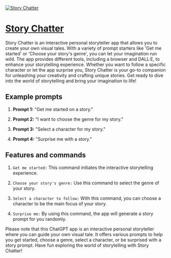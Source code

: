 [![Story Chatter](https://files.oaiusercontent.com/file-jlk6RxBGUedfJtd0aJ6upQUr?se=2123-10-17T20%3A02%3A09Z&sp=r&sv=2021-08-06&sr=b&rscc=max-age%3D31536000%2C%20immutable&rscd=attachment%3B%20filename%3DChatGPT.png&sig=mnfU9KqOS3i8ndY6lvWDoo28oaTMw949GB6pJMBY4oY%3D)](https://chat.openai.com/g/g-tRJ9ZEFhg-story-chatter)

# [Story Chatter](https://chat.openai.com/g/g-tRJ9ZEFhg-story-chatter)

Story Chatter is an interactive personal storyteller app that allows you to create your own visual tales. With a variety of prompt starters like 'Get me started' or 'Choose your story's genre', you can let your imagination run wild. The app provides different tools, including a browser and DALL·E, to enhance your storytelling experience. Whether you want to follow a specific character or let the app surprise you, Story Chatter is your go-to companion for unleashing your creativity and crafting unique stories. Get ready to dive into the world of storytelling and bring your imagination to life!

## Example prompts

1. **Prompt 1:** "Get me started on a story."

2. **Prompt 2:** "I want to choose the genre for my story."

3. **Prompt 3:** "Select a character for my story."

4. **Prompt 4:** "Surprise me with a story."

## Features and commands

1. `Get me started:` This command initiates the interactive storytelling experience.

2. `Choose your story's genre:` Use this command to select the genre of your story.

3. `Select a character to follow:` With this command, you can choose a character to be the main focus of your story.

4. `Surprise me:` By using this command, the app will generate a story prompt for you randomly.

Please note that this ChatGPT app is an interactive personal storyteller where you can guide your own visual tale. It offers various prompts to help you get started, choose a genre, select a character, or be surprised with a story prompt. Have fun exploring the world of storytelling with Story Chatter!